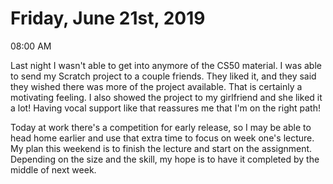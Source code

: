 # Friday, June 21st, 2019

08:00 AM

Last night I wasn't able to get into anymore of the CS50 material. I was able to send my Scratch project to a couple friends. They liked it, and they said they wished there was more of the project available. That is certainly a motivating feeling. I also showed the project to my girlfriend and she liked it a lot! Having vocal support like that reassures me that I'm on the right path! 

Today at work there's a competition for early release, so I may be able to head home earlier and use that extra time to focus on week one's lecture. My plan this weekend is to finish the lecture and start on the assignment. Depending on the size and the skill, my hope is to have it completed by the middle of next week.
